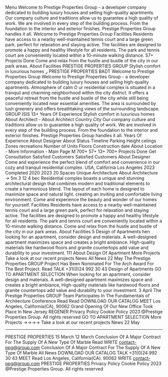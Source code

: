 Menu
Welcome to Prestige Properties Group -
a developer company dedicated to building luxury
houses and selling high-quality apartments.
Our company culture and traditions allow
us to guarantee a high quality of work.
We are involved in every step of the building
process. From the foundation to the interior
and exterior finishes. Prestige Properties Group
handles it all.
Welcome to Prestige
Properties Group
Facilities
Residents have access to a nearby
well-maintained tennis court and a large green park.
perfect for relaxation and staying active. The facilities
are designed to promote a happy and healthy
lifestyle for all residents. The park and tennis court
are conveniently located within a 10-minute walking
distance.
57+
Projects Done
Come and relax from the hustle and bustle of the city
in our park areas.
About Facilities
PRESTIGE PROPERTIES
GROUP
Stylish comfort
in luxurious
homes
ر
PRESTIGE PROPERTIES
BADT
Welcome
to Prestige
Properties Group
Welcome to Prestige Properties Group -
a developer company dedicated to building luxury
houses and selling high-quality apartments.
Atmosphere of calm
O
ur residential complex is situated in a tranquil and charming
neighborhood within the city district. It offers a peaceful retreat from the
hustle and bustle of the city while still being conveniently located near
essential amenities. The area is surrounded
by lush greenery and offers breathtaking views of the surrounding
landscape.
GROUP
ISIS
13+
Years Of Experience
Stylish comfort
in luxurious
homes
About Architect -
About Architect
Country
City
Our company culture and traditions allow us to
guarantee a high quality of work. We are involved
in every step of the building process. From the
foundation to the interior and exterior finishes.
Prestige Properties Group handles it all.
Years Of
Experience
About Designer
About
Status
Timeline
Parking
Height celings
Zones recreations
Number of Units
Floors
Construction date
About Location -
More Information -
Main Page
M
700+
57+ 13+ 700+
Projects
Done
Get Consultation
Satisfied Customers
Satisfied
Customers
About Designer
Come and experience the perfect blend of comfort
and convenience in our cozy and tranquil residential complex.
USA, California
Los Angeles
2023
Completed
2020 2023
20 Spaces
Unique Architecture
About Architecture →
5m
3
12
4
bec
Residential complex boasts a unique and
stunning architectural design that combines
modern and traditional elements to create a
harmonious blend. The layout of each home
is designed to maximize space and natural light.
creating an inviting and comfortable living
environment.
Come and experience the beauty and wonder
of our homes for yourself.
Facilities
Residents have access to a nearby well-maintained
tennis court and a large green park, perfect
for relaxation and staying active. The facilities are
designed to promote a happy and healthy lifestyle
for all residents. The park and tennis court are
conveniently located within a 10-minute walking
distance.
Come and relax from the hustle and bustle of the city
in our park areas.
About Facilities
5
Design of Apartments
hen looking for an apartment, consider design and materials.
A well-designed apartment maximizes space and creates a bright
ambiance. High-quality materials like hardwood floors and granite
countertops add value and durability to your investment.
111
About Design Of Apartment
More Projects
Take a look
at our recent projects
News
All News
22 May
The Prestige Properties GROUP Project
Has Been Nominated For The Arch
Award For The Best Project.
Read
TALK
+31(0)24 992 30 43
Design
of Apartments
GO TO APARTMENT SELECTION
When looking for an apartment, consider design
and materials.
A well-designed apartment maximizes space and
creates a bright ambiance, High-quality materials like
hardwood floors and granite countertops add value
and durability to your investment.
3 April
The Prestige Properties GROUP Team
Participates In The Fundamentals of
Architecture Conference
Read
Read
DOWNLOAD OUR CATALOG
MEET
Los Angeles, California(CA), 90062
Grand Opening Of Our New Office Took
Place In New Jersey
REGENER
Privacy Policy Cookie Policy
2023 @Prestige Properties Group. All rights reserved
GO TO APARTMENT SELECTION
More Projects →→→→
Take a look at our
recent projects
News
22 May

---

PRESTIGE PROPERTIES
15 March
12 March
Conclusion Of A Major Contract For
The Supply Of A New Type Of Marble
Read
WRITE
contact-ppg@group.com
Conclusion Of A Major Contract For The Supply Of A
New Type Of Marble
All News
DOWNLOAD OUR CATALOG
TALK
+31(0)24 992 30 43
MEET
Read
Los Angeles, California(CA). 90062
WRITE
contact-ppg@group.com
PRESTIGE
PROPERTIES
Privacy Policy Cookie Policy
2023 @Prestige Properties Group. All rights reserved
